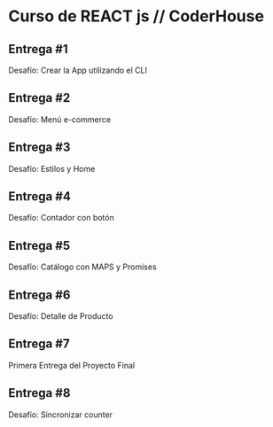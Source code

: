 # Curso de REACT js // CoderHouse

## Entrega #1

Desafío: Crear la App utilizando el CLI

## Entrega #2

Desafío: Menú e-commerce

## Entrega #3

Desafío: Estilos y Home

## Entrega #4

Desafío: Contador con botón

## Entrega #5

Desafío: Catálogo con MAPS y Promises

## Entrega #6

Desafío: Detalle de Producto

## Entrega #7

Primera Entrega del Proyecto Final

## Entrega #8

Desafío: Sincronizar counter

